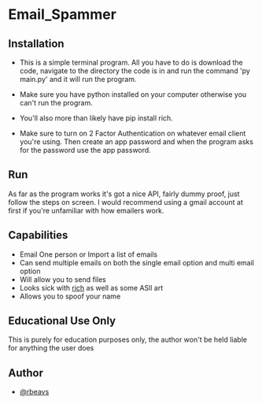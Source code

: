 # Email_Spammer

## Installation

- This is a simple terminal program. All you have to do is download the code, 
  navigate to the directory the code is in and run the command 'py main.py'
  and it will run the program.

- Make sure you have python installed on your computer otherwise you can't run the program.

- You'll also more than likely have pip install rich.

- Make sure to turn on 2 Factor Authentication on whatever email client you're using. 
  Then create an app password and when the program asks for the password use the app password.

## Run
As far as the program works it's got a nice API, fairly dummy proof, just follow the steps on screen.
I would recommend using a gmail account at first if you're unfamiliar with how emailers work.


## Capabilities

- Email One person or Import a list of emails
- Can send multiple emails on both the single email option and multi email option
- Will allow you to send files
- Looks sick with [rich](https://github.com/Textualize/rich) as well as some ASll art
- Allows you to spoof your name


## Educational Use Only

This is purely for education purposes only, the author
won't be held liable for anything the user does

## Author

- [@rbeavs](https://www.github.com/rbeavs)
